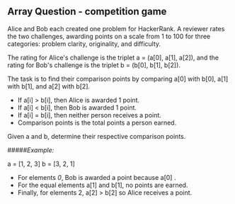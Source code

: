 ## Array Question - competition game


Alice and Bob each created one problem for HackerRank. A reviewer rates the two challenges, awarding points on a scale from 1 to 100 for three categories: problem clarity, originality, and difficulty.

The rating for Alice's challenge is the triplet a = (a[0], a[1], a[2]), and the rating for Bob's challenge is the triplet b = (b[0], b[1], b[2]).

The task is to find their comparison points by comparing a[0] with b[0], a[1] with b[1], and a[2] with b[2].

- If a[i] > b[i], then Alice is awarded 1 point.
- If a[i] < b[i], then Bob is awarded 1 point.
- If a[i] = b[i], then neither person receives a point.
- Comparison points is the total points a person earned.

Given a and b, determine their respective comparison points.

#####*Example:*

a = [1, 2, 3]
b = [3, 2, 1]
* For elements *0*, Bob is awarded a point because a[0] .
* For the equal elements a[1] and b[1], no points are earned.
* Finally, for elements 2, a[2] > b[2] so Alice receives a point.
